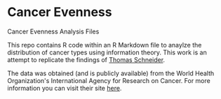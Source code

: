 # Cancer Evenness
Cancer Evenness Analysis Files

This repo contains R code within an R Markdown file to anaylze the distribution of cancer types using information theory. This work is an attempt to replicate the findings of [Thomas Schneider](http://schneider.ncifcrf.gov/).

The data was obtained (and is publicly available) from the World Health Organization's International Agency for Research on Cancer. For more information you can visit their site [here](http://ci5.iarc.fr/CI5I-X/Pages/download.aspx).
